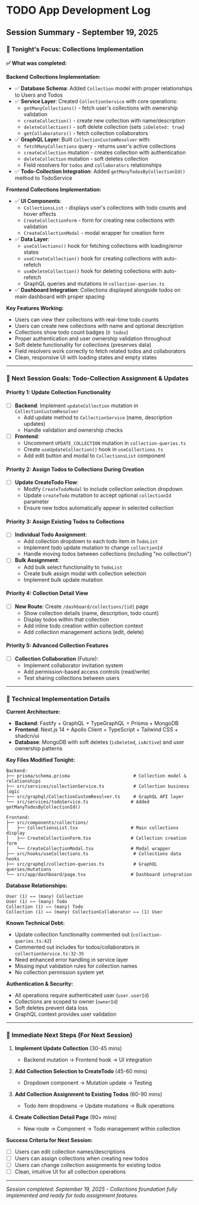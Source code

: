 # TODO App Development Log

## Session Summary - September 19, 2025

### 🎯 **Tonight's Focus: Collections Implementation**

#### ✅ **What was completed:**

**Backend Collections Implementation:**

- ✅ **Database Schema**: Added `Collection` model with proper relationships to Users and Todos
- ✅ **Service Layer**: Created `CollectionService` with core operations:
  - `getManyCollections()` - fetch user's collections with ownership validation
  - `createCollection()` - create new collection with name/description
  - `deleteCollection()` - soft delete collection (sets `isDeleted: true`)
  - `getCollaborators()` - fetch collection collaborators
- ✅ **GraphQL Layer**: Built `CollectionCustomResolver` with:
  - `fetchManyCollections` query - returns user's active collections
  - `createCollection` mutation - creates collection with authentication
  - `deleteCollection` mutation - soft deletes collection
  - Field resolvers for `todos` and `collaborators` relationships
- ✅ **Todo-Collection Integration**: Added `getManyTodosByCollectionId()` method to TodoService

**Frontend Collections Implementation:**

- ✅ **UI Components**:
  - `CollectionsList` - displays user's collections with todo counts and hover effects
  - `CreateCollectionForm` - form for creating new collections with validation
  - `CreateCollectionModal` - modal wrapper for creation form
- ✅ **Data Layer**:
  - `useCollections()` hook for fetching collections with loading/error states
  - `useCreateCollection()` hook for creating collections with auto-refetch
  - `useDeleteCollection()` hook for deleting collections with auto-refetch
  - GraphQL queries and mutations in `collection-queries.ts`
- ✅ **Dashboard Integration**: Collections displayed alongside todos on main dashboard with proper spacing

**Key Features Working:**

- Users can view their collections with real-time todo counts
- Users can create new collections with name and optional description
- Collections show todo count badges (`X todos`)
- Proper authentication and user ownership validation throughout
- Soft delete functionality for collections (preserves data)
- Field resolvers work correctly to fetch related todos and collaborators
- Clean, responsive UI with loading states and empty states

---

### 🚧 **Next Session Goals: Todo-Collection Assignment & Updates**

#### **Priority 1: Update Collection Functionality**

- [ ] **Backend**: Implement `updateCollection` mutation in `CollectionCustomResolver`
  - Add update method to `CollectionService` (name, description updates)
  - Handle validation and ownership checks
- [ ] **Frontend**:
  - Uncomment `UPDATE_COLLECTION` mutation in `collection-queries.ts`
  - Create `useUpdateCollection()` hook in `useCollections.ts`
  - Add edit button and modal to `CollectionsList` component

#### **Priority 2: Assign Todos to Collections During Creation**

- [ ] **Update CreateTodo Flow**:
  - Modify `CreateTodoModal` to include collection selection dropdown
  - Update `createTodo` mutation to accept optional `collectionId` parameter
  - Ensure new todos automatically appear in selected collection

#### **Priority 3: Assign Existing Todos to Collections**

- [ ] **Individual Todo Assignment**:
  - Add collection dropdown to each todo item in `TodoList`
  - Implement todo update mutation to change `collectionId`
  - Handle moving todos between collections (including "no collection")
- [ ] **Bulk Assignment**:
  - Add bulk select functionality to `TodoList`
  - Create bulk assign modal with collection selection
  - Implement bulk update mutation

#### **Priority 4: Collection Detail View**

- [ ] **New Route**: Create `/dashboard/collections/[id]` page
  - Show collection details (name, description, todo count)
  - Display todos within that collection
  - Add inline todo creation within collection context
  - Add collection management actions (edit, delete)

#### **Priority 5: Advanced Collection Features**

- [ ] **Collection Collaboration** (Future):
  - Implement collaborator invitation system
  - Add permission-based access controls (read/write)
  - Test sharing collections between users

---

### 🔧 **Technical Implementation Details**

**Current Architecture:**

- **Backend**: Fastify + GraphQL + TypeGraphQL + Prisma + MongoDB
- **Frontend**: Next.js 14 + Apollo Client + TypeScript + Tailwind CSS + shadcn/ui
- **Database**: MongoDB with soft deletes (`isDeleted`, `isActive`) and user ownership patterns

**Key Files Modified Tonight:**

```
Backend:
├── prisma/schema.prisma                        # Collection model & relationships
├── src/services/collectionService.ts           # Collection business logic
├── src/graphql/CollectionCustomResolver.ts     # GraphQL API layer
└── src/services/todoService.ts                # Added getManyTodosByCollectionId()

Frontend:
├── src/components/collections/
│   ├── CollectionsList.tsx                    # Main collections display
│   ├── CreateCollectionForm.tsx               # Collection creation form
│   └── CreateCollectionModal.tsx              # Modal wrapper
├── src/hooks/useCollections.ts                 # Collections data hooks
├── src/graphql/collection-queries.ts           # GraphQL queries/mutations
└── src/app/dashboard/page.tsx                 # Dashboard integration
```

**Database Relationships:**

```
User (1) ←→ (many) Collection
User (1) ←→ (many) Todo
Collection (1) ←→ (many) Todo
Collection (1) ←→ (many) CollectionCollaborator ←→ (1) User
```

**Known Technical Debt:**

- Update collection functionality commented out (`collection-queries.ts:42`)
- Commented out includes for todos/collaborators in `collectionService.ts:32-35`
- Need enhanced error handling in service layer
- Missing input validation rules for collection names
- No collection permission system yet

**Authentication & Security:**

- All operations require authenticated user (`user.userId`)
- Collections are scoped to owner (`ownerId`)
- Soft deletes prevent data loss
- GraphQL context provides user validation

---

### 🎯 **Immediate Next Steps (For Next Session)**

1. **Implement Update Collection** (30-45 mins)
   - Backend mutation → Frontend hook → UI integration

2. **Add Collection Selection to CreateTodo** (45-60 mins)
   - Dropdown component → Mutation update → Testing

3. **Add Collection Assignment to Existing Todos** (60-90 mins)
   - Todo item dropdowns → Update mutations → Bulk operations

4. **Create Collection Detail Page** (90+ mins)
   - New route → Component → Todo management within collection

**Success Criteria for Next Session:**

- [ ] Users can edit collection names/descriptions
- [ ] Users can assign collections when creating new todos
- [ ] Users can change collection assignments for existing todos
- [ ] Clean, intuitive UI for all collection operations

---

_Session completed: September 19, 2025 - Collections foundation fully implemented and ready for todo assignment features._
